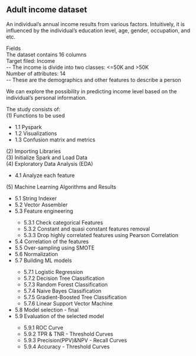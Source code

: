## Adult income dataset

An individual’s annual income results from various factors. Intuitively, it is influenced by the individual’s education level, age, gender, occupation, and etc.

Fields<br>
The dataset contains 16 columns<br>
Target filed: Income<br>
-- The income is divide into two classes: <=50K and >50K<br>
Number of attributes: 14<br>
-- These are the demographics and other features to describe a person<br>

We can explore the possibility in predicting income level based on the individual’s personal information.<br>

The study consists of:<br>
  (1) Functions to be used<br>
      <ul>
        <li>1.1 Pyspark</li>
        <li>1.2 Visualizations</li>
        <li>1.3 Confusion matrix and metrics </li>
      </ul>
  (2) Importing Libraries<br>
  (3) Initialize Spark and Load Data<br>
  (4) Exploratory Data Analysis (EDA)<br>
      <ul>
        <li>4.1 Analyze each feature</li>
      </ul>
  (5) Machine Learning Algorithms and Results<br>
      <ul>
        <li>5.1 String Indexer</li>
        <li>5.2 Vector Assembler</li>
        <li>5.3 Feature engineering</li>
          <ul>
            <li>5.3.1 Check categorical Features</li>
            <li>5.3.2 Constant and quasi constant features removal</li>
            <li>5.3.3 Drop highly correlated features using Pearson Correlation</li>
          </ul>
        <li>5.4 Correlation of the features</li>
        <li>5.5 Over-sampling using SMOTE</li>
        <li>5.6 Normalization</li>
        <li>5.7 Building ML models</li>
          <ul>
            <li>5.7.1 Logistic Regression</li>
            <li>5.7.2 Decision Tree Classification</li>
            <li>5.7.3 Random Forest Classification</li>
            <li>5.7.4 Naive Bayes Classification</li>
            <li>5.7.5 Gradient-Boosted Tree Classification</li>
            <li>5.7.6 Linear Support Vector Machine</li>
          </ul>
        <li>5.8 Model selection - final</li>
        <li>5.9 Evaluation of the selected model</li>
          <ul>
            <li>5.9.1 ROC Curve</li>
            <li>5.9.2 TPR & TNR - Threshold Curves</li>
            <li>5.9.3 Precision(PPV)&NPV - Recall Curves</li>
            <li>5.9.4 Accuracy - Threshold Curves</li>
          </ul>
      </ul>

